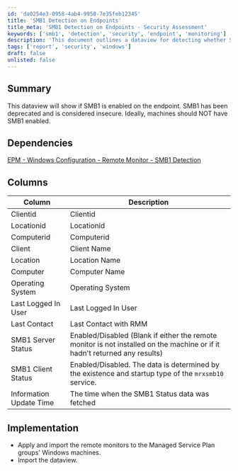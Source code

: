 ```yaml
---
id: 'da0254e3-0958-4ab4-9950-7e35feb12345'
title: 'SMB1 Detection on Endpoints'
title_meta: 'SMB1 Detection on Endpoints - Security Assessment'
keywords: ['smb1', 'detection', 'security', 'endpoint', 'monitoring']
description: 'This document outlines a dataview for detecting whether SMB1 is enabled on endpoints. SMB1 is deprecated and poses security risks, so it is essential to ensure that it is disabled on all machines. The dataview includes necessary columns for monitoring and implementation steps for effective management.'
tags: ['report', 'security', 'windows']
draft: false
unlisted: false
---
```

## Summary

This dataview will show if SMB1 is enabled on the endpoint. SMB1 has been deprecated and is considered insecure. Ideally, machines should NOT have SMB1 enabled.

## Dependencies

[EPM - Windows Configuration - Remote Monitor - SMB1 Detection](<../monitors/SMB1 Detection.md>)

## Columns

| Column                    | Description                                                                                                                   |
|--------------------------|-------------------------------------------------------------------------------------------------------------------------------|
| Clientid                 | Clientid                                                                                                                      |
| Locationid               | Locationid                                                                                                                    |
| Computerid               | Computerid                                                                                                                    |
| Client                   | Client Name                                                                                                                  |
| Location                 | Location Name                                                                                                                |
| Computer                 | Computer Name                                                                                                                |
| Operating System         | Operating System                                                                                                             |
| Last Logged In User      | Last Logged In User                                                                                                         |
| Last Contact             | Last Contact with RMM                                                                                                       |
| SMB1 Server Status       | Enabled/Disabled (Blank if either the remote monitor is not installed on the machine or if it hadn't returned any results)   |
| SMB1 Client Status       | Enabled/Disabled. The data is determined by the existence and startup type of the `mrxsmb10` service.                       |
| Information Update Time   | The time when the SMB1 Status data was fetched                                                                               |

## Implementation

- Apply and import the remote monitors to the Managed Service Plan groups' Windows machines.
- Import the dataview.














